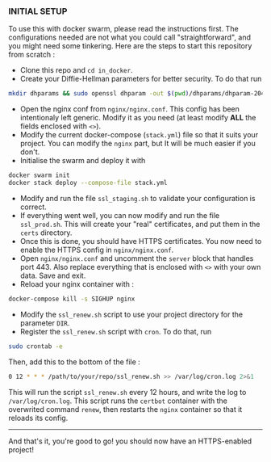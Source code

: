 ### INITIAL SETUP
To use this with docker swarm, please read the instructions first.
The configurations needed are not what you could call "straightforward",
and you might need some tinkering. Here are the steps to start this 
repository from scratch : 

- Clone this repo and `cd in_docker`.
- Create your Diffie-Hellman parameters for better security. To do that run 
```bash
mkdir dhparams && sudo openssl dhparam -out $(pwd)/dhparams/dhparam-2048.pem 2048
```
- Open the nginx conf from `nginx/nginx.conf`. This config has been 
intentionaly left generic. Modify it as you need (at least modify **ALL** 
the fields enclosed with `<>`).
- Modify the current docker-compose (`stack.yml`) file so that it suits your project. 
You can modify the `nginx` part, but It will be much easier if you don't.
- Initialise the swarm and deploy it with 
```bash
docker swarm init
docker stack deploy --compose-file stack.yml
```
- Modify and run the file `ssl_staging.sh` to validate your configuration is correct.
- If everything went well, you can now modify and run the file `ssl_prod.sh`. 
This will create your "real" certificates, and put them in the `certs` directory.
- Once this is done, you should have HTTPS certificates. You now need to enable 
the HTTPS config in `nginx/nginx.conf`.
- Open `nginx/nginx.conf` and uncomment the `server` block that handles port 443. 
Also replace everything that is enclosed with `<>` with your own data. Save and exit.
- Reload your nginx container with : 
```bash
docker-compose kill -s SIGHUP nginx
```
- Modify the `ssl_renew.sh` script to use your project directory for the 
parameter `DIR`. 
- Register the `ssl_renew.sh` script with `cron`. To do that, run 
```bash
sudo crontab -e
```
Then, add this to the bottom of the file :
```bash
0 12 * * * /path/to/your/repo/ssl_renew.sh >> /var/log/cron.log 2>&1
```
This will run the script `ssl_renew.sh` every 12 hours, and write the log 
to `/var/log/cron.log`. This script runs the `certbot` container with the 
overwrited command `renew`, then restarts the `nginx` container so that it 
reloads its config.

---

And that's it, you're good to go! you should now have an HTTPS-enabled project!

